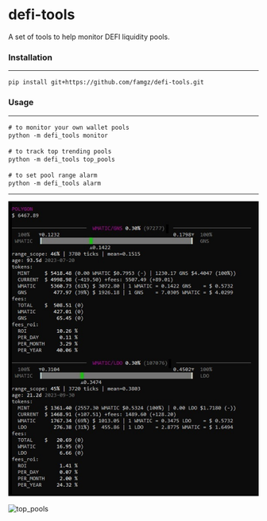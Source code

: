 # defi-tools
A set of tools to help monitor DEFI liquidity pools.

### Installation
-----
```
pip install git+https://github.com/famgz/defi-tools.git
```

### Usage
-----
```
# to monitor your own wallet pools
python -m defi_tools monitor

# to track top trending pools
python -m defi_tools top_pools

# to set pool range alarm
python -m defi_tools alarm
```
---
![monitor](https://raw.githubusercontent.com/famgz/defi-tools/main/screenshots/monitor.jpg)

![top_pools](https://raw.githubusercontent.com/famgz/defi-tools/main/screenshots/top_pools.jpg)